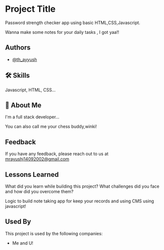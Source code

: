 
# Project Title
Password strength checker app using basic HTML,CSS,Javascript.

Wanna make some notes for your daily tasks , I got yaa!!
 


## Authors

- [@th_ayyush](https://www.github.com/th_ayyush)


## 🛠 Skills
Javascript, HTML, CSS...


## 🚀 About Me
I'm a full stack developer...

You can also call me your chess buddy,winki!
## Feedback

If you have any feedback, please reach out to us at mrayushj14092002@gmail.com


## Lessons Learned

What did you learn while building this project? What challenges did you face and how did you overcome them?

Logic to build note taking app for keep your records and using CMS using javascript!
## Used By

This project is used by the following companies:

- Me and U!

